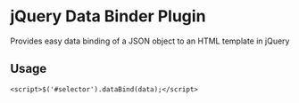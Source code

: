 jQuery Data Binder Plugin
=========================

Provides easy data binding of a JSON object to an HTML template in jQuery


Usage
-----
	<script>$('#selector').dataBind(data);</script>